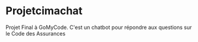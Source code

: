 # Projetcimachat
Projet Final à GoMyCode. C'est un chatbot pour répondre aux questions sur le Code des Assurances
